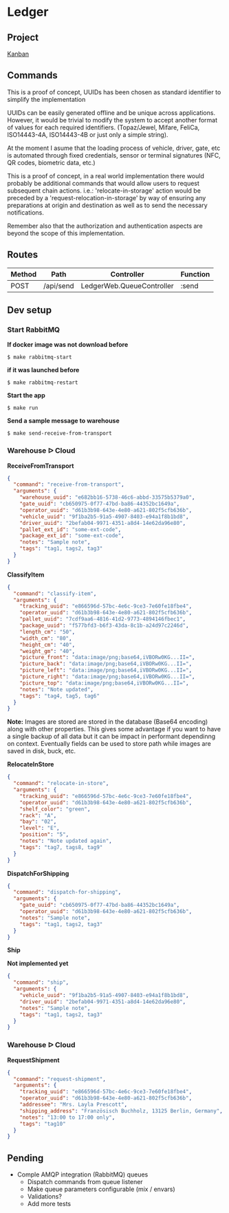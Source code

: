 # Ledger

## Project

[Kanban](https://github.com/adrianpk/ledger/projects/1)

## Commands

This is a proof of concept, UUIDs has been chosen as standard identifier to simplify the implementation

UUIDs can be easily generated offline and be unique across applications. However, it would be trivial to modify the system to accept another format of values for each required identifiers. (Topaz/Jewel, Mifare, FeliCa, ISO14443-4A, ISO14443-4B or just only a simple string).

At the moment I asume that the loading process of vehicle, driver, gate, etc is automated through fixed credentials, sensor or terminal signatures (NFC, QR codes, biometric data, etc.)

This is a proof of concept, in a real world implementation there would probably be additional commands that would allow users to request subsequent chain actions. i.e.: 'relocate-in-storage' action would be preceded by a 'request-relocation-in-storage' by way of ensuring any preparations at origin and destination as well as to send the necessary notifications.

Remember also that the authorization and authentication aspects are beyond the scope of this implementation.

## Routes

| Method | Path      | Controller                | Function |
| ------ | --------- | ------------------------- | -------- |
| POST   | /api/send | LedgerWeb.QueueController | :send    |

## Dev setup

### Start RabbitMQ

**If docker image was not download before**

```shell
$ make rabbitmq-start
```

**if it was launched before**

```shell
$ make rabbitmq-restart
```

**Start the app**

```shell
$ make run
```

**Send a sample message to warehouse**

```shell
$ make send-receive-from-transport
```

### Warehouse ᐅ Cloud

**ReceiveFromTransport**

```json
{
  "command": "receive-from-transport",
  "arguments": {
    "warehouse_uuid": "e682bb16-5738-46c6-abbd-33575b5379a0",
    "gate_uuid": "cb650975-0f77-47bd-ba86-44352bc1649a",
    "operator_uuid": "d61b3b98-643e-4e80-a621-802f5cfb636b",
    "vehicle_uuid": "9f1ba2b5-91a5-4907-8403-e94a1f8b1bd8",
    "driver_uuid": "2befab04-9971-4351-a8d4-14e62da96e80",
    "pallet_ext_id": "some-ext-code",
    "package_ext_id": "some-ext-code",
    "notes": "Sample note",
    "tags": "tag1, tags2, tag3"
  }
}
```

**ClassifyItem**

```json
{
  "command": "classify-item",
  "arguments": {
    "tracking_uuid": "e866596d-57bc-4e6c-9ce3-7e60fe18fbe4",
    "operator_uuid": "d61b3b98-643e-4e80-a621-802f5cfb636b",
    "pallet_uuid": "7cdf9aa6-4816-41d2-9773-4894146fbec1",
    "package_uuid": "f577bfd3-b6f3-43da-8c1b-a24d97c2246d",
    "length_cm": "50",
    "width_cm": "80",
    "height_cm": "40",
    "weight_gm": "40",
    "picture_front": "data:image/png;base64,iVBORw0KG...II=",
    "picture_back": "data:image/png;base64,iVBORw0KG...II=",
    "picture_left": "data:image/png;base64,iVBORw0KG...II=",
    "picture_right": "data:image/png;base64,iVBORw0KG...II=",
    "picture_top": "data:image/png;base64,iVBORw0KG...II=",
    "notes": "Note updated",
    "tags": "tag4, tag5, tag6"
  }
}
```

**Note:** Images are stored are stored in the database (Base64 encoding) along with other properties.
This gives some advantage if you want to have a single backup of all data but it can be impact in performant dependinng on context.
Eventually fields can be used to store path while images are saved in disk, buck, etc.

**RelocateInStore**

```json
{
  "command": "relocate-in-store",
  "arguments": {
    "tracking_uuid": "e866596d-57bc-4e6c-9ce3-7e60fe18fbe4",
    "operator_uuid": "d61b3b98-643e-4e80-a621-802f5cfb636b",
    "shelf_color": "green",
    "rack": "A",
    "bay": "02",
    "level": "E",
    "position": "5",
    "notes": "Note updated again",
    "tags": "tag7, tags8, tag9"
  }
}
```

**DispatchForShipping**

```json
{
  "command": "dispatch-for-shipping",
  "arguments": {
    "gate_uuid": "cb650975-0f77-47bd-ba86-44352bc1649a",
    "operator_uuid": "d61b3b98-643e-4e80-a621-802f5cfb636b",
    "notes": "Sample note",
    "tags": "tag1, tags2, tag3"
  }
}
```

**Ship**

**Not implemented yet**

```json
{
  "command": "ship",
  "arguments": {
    "vehicle_uuid": "9f1ba2b5-91a5-4907-8403-e94a1f8b1bd8",
    "driver_uuid": "2befab04-9971-4351-a8d4-14e62da96e80",
    "notes": "Sample note",
    "tags": "tag1, tags2, tag3"
  }
}
```

### Warehouse ᐅ Cloud

**RequestShipment**

```json
{
  "command": "request-shipment",
  "arguments": {
    "tracking_uuid": "e866596d-57bc-4e6c-9ce3-7e60fe18fbe4",
    "operator_uuid": "d61b3b98-643e-4e80-a621-802f5cfb636b",
    "addressee": "Mrs. Layla Prescott",
    "shipping_address": "Französisch Buchholz, 13125 Berlin, Germany",
    "notes": "13:00 to 17:00 only",
    "tags": "tag10"
  }
}
```

## Pending

- Comple AMQP integration (RabbitMQ) queues
  - Dispatch commands from queue listener
  - Make queue parameters configurable (mix / envars)
  - Validations?
  - Add more tests
